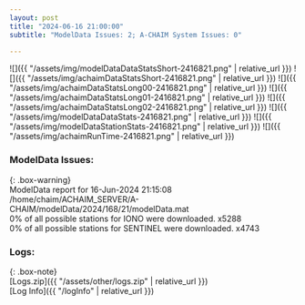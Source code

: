 ```yaml
---
layout: post
title: "2024-06-16 21:00:00"
subtitle: "ModelData Issues: 2; A-CHAIM System Issues: 0"

---
```


![]({{ "/assets/img/modelDataDataStatsShort-2416821.png" | relative_url }})
![]({{ "/assets/img/achaimDataStatsShort-2416821.png" | relative_url }})
![]({{ "/assets/img/achaimDataStatsLong00-2416821.png" | relative_url }})
![]({{ "/assets/img/achaimDataStatsLong01-2416821.png" | relative_url }})
![]({{ "/assets/img/achaimDataStatsLong02-2416821.png" | relative_url }})
![]({{ "/assets/img/modelDataDataStats-2416821.png" | relative_url }})
![]({{ "/assets/img/modelDataStationStats-2416821.png" | relative_url }})
![]({{ "/assets/img/achaimRunTime-2416821.png" | relative_url }})


### ModelData Issues:  
  
{: .box-warning}  
 ModelData report for 16-Jun-2024 21:15:08   
 /home/chaim/ACHAIM_SERVER/A-CHAIM/modelData/2024/168/21/modelData.mat   
 0% of all possible stations for IONO were downloaded. x5288   
 0% of all possible stations for SENTINEL were downloaded. x4743   
  


### Logs:  
  
{: .box-note}  
[Logs.zip]({{ "/assets/other/logs.zip" | relative_url }})  
[Log Info]({{ "/logInfo" | relative_url }})  
